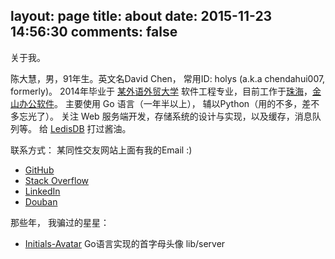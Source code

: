 layout: page
title: about
date: 2015-11-23 14:56:30
comments: false
---

关于我。

陈大慧，男，91年生。英文名David Chen， 常用ID: holys (a.k.a chendahui007, formerly)。
2014年毕业于 [某外语外贸大学](http://www.gdufs.edu.cn/) 软件工程专业，目前工作于[珠海](http://j.map.baidu.com/8efq7)，[金山办公软件](http://www.wps.cn)。
主要使用 Go 语言（一年半以上）， 辅以Python（用的不多，差不多忘光了）。 关注 Web 服务端开发，存储系统的设计与实现，以及缓存，消息队列等。 给 [LedisDB](https://github.com/siddontang/ledisdb/graphs/contributors) 打过酱油。

联系方式： 某同性交友网站上面有我的Email :)

- [GitHub](https://github.com/holys)
- [Stack Overflow](http://stackoverflow.com/users/1297203/holys?tab=profile)
- [LinkedIn](https://cn.linkedin.com/in/chendahui)
- [Douban](http://www.douban.com/people/chendahui007/)


那些年， 我骗过的星星：

- [Initials-Avatar](https://github.com/holys/initials-avatar)  Go语言实现的首字母头像 lib/server